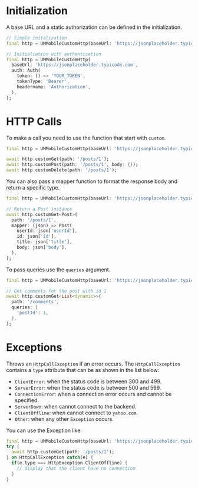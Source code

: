 # Initialization
A base URL and a static authorization can be defined in the initialization.
```dart
// Simple initalization
final http = UMMobileCustomHttp(baseUrl: 'https://jsonplaceholder.typicode.com');

// Initialiation with authentication
final http = UMMobileCustomHttp(
  baseUrl: 'https://jsonplaceholder.typicode.com',
  auth: Auth(
    token: () => 'YOUR_TOKEN',
    tokenType: 'Bearer',
    headername: 'Authorization',
  ),
);
```

# HTTP Calls
To make a call you need to use the function that start with `custom`.
```dart
final http = UMMobileCustomHttp(baseUrl: 'https://jsonplaceholder.typicode.com');

await http.customGet(path: '/posts/1');
await http.customPost(path: '/posts/1', body: {});
await http.customDelete(path: '/posts/1');
```

You can also pass a mapper function to format the response body and return a specific type.
```dart
final http = UMMobileCustomHttp(baseUrl: 'https://jsonplaceholder.typicode.com');

// Return a Post instance
await http.customGet<Post>(
  path: '/posts/1',
  mapper: (json) => Post(
    userId: json['userId'],
    id: json['id'],
    title: json['title'],
    body: json['body'],
  ),
);
```

To pass queries use the `queries` argument.
```dart
final http = UMMobileCustomHttp(baseUrl: 'https://jsonplaceholder.typicode.com');

// Get comments for the post with id 1
await http.customGet<List<dynamic>>(
  path: '/comments',
  queries: {
    'postId': 1,
  },
);
```

# Exceptions
Throws an `HttpCallException` if an error occurs. The `HttpCallException` contains a `type` attribute that can be as shown in the list below:

- `ClientError`: when the status code is between 300 and 499.
- `ServerError`: when the status code is between 500 and 599.
- `ConnectionError`: when a connection error occurs and cannot be specified.
- `ServerDown`: when cannot connect to the backend.
- `ClientOffline`: when cannot connect to `yahoo.com`.
- `Other`: when any other `Exception` occurs.

You can use the Exception like:
```dart
final http = UMMobileCustomHttp(baseUrl: 'https://jsonplaceholder.typicode.com');
try {
  await http.customGet(path: '/posts/1');
} on HttpCallException catch(e) {
  if(e.type === HttpException.ClientOffline) {
    // display that the client have no connection
  }
}
```
